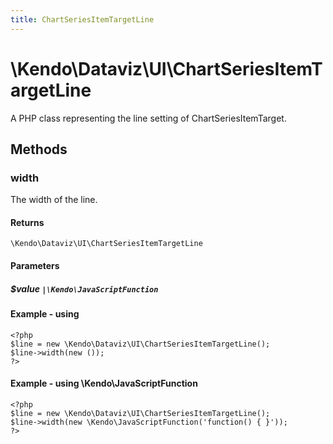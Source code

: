 ```yaml
---
title: ChartSeriesItemTargetLine
---
```


# \Kendo\Dataviz\UI\ChartSeriesItemTargetLine

A PHP class representing the line setting of ChartSeriesItemTarget.


## Methods

### width
The width of the line.

#### Returns
`\Kendo\Dataviz\UI\ChartSeriesItemTargetLine`

#### Parameters

##### $value `|\Kendo\JavaScriptFunction`



#### Example  - using 
    <?php
    $line = new \Kendo\Dataviz\UI\ChartSeriesItemTargetLine();
    $line->width(new ());
    ?>

#### Example  - using \Kendo\JavaScriptFunction
    <?php
    $line = new \Kendo\Dataviz\UI\ChartSeriesItemTargetLine();
    $line->width(new \Kendo\JavaScriptFunction('function() { }'));
    ?>

